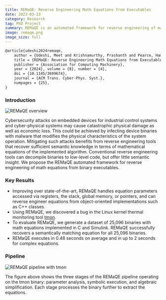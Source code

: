```yaml
---
title: REMaQE: Reverse Engineering Math Equations from Executables
date: 2023-03-23
category: Research
tag: PhD Project
summary: REMaQE is an automated framework for reverse engineering of math equations from binary executables. Improving over state-of-the-art, REMaQE handles equation parameters accessed via registers, the stack, global memory, or pointers, and can reverse engineer equations from object-oriented implementations such as C++ classes. Using REMaQE, we discovered a bug in the Linux kernel thermal monitoring tool "tmon." Real-time execution of REMaQE enables integration in an interactive math-oriented reverse engineering workflow.
image: remaqe.png
image_size: full
---
```


```latex
@article{udeshi2024remaqe,
    author = {Udeshi, Meet and Krishnamurthy, Prashanth and Pearce, Hammond and Karri, Ramesh and Khorrami, Farshad},
    title = {REMaQE: Reverse Engineering Math Equations from Executables},
    publisher = {Association for Computing Machinery},
    year = {2024}, volume = {8}, number = {4},
    doi = {10.1145/3699674},
    journal = {ACM Trans. Cyber-Phys. Syst.},
    numpages = {25},
}
```

### Introduction

![REMaQE overview](/images/remaqe.png)

Cybersecurity attacks on embedded devices for industrial control systems and cyber-physical systems may cause catastrophic physical damage as well as economic loss.
This could be achieved by infecting device binaries with malware that modifies the physical characteristics of the system operation.
Mitigating such attacks benefits from reverse engineering tools that recover sufficient semantic knowledge in terms of mathematical equations of the implemented algorithm.
Conventional reverse engineering tools can decompile binaries to low-level code, but offer little semantic insight.
We propose the REMaQE automated framework for reverse engineering of math equations from binary executables.

### Key Results

 - Improving over state-of-the-art, REMaQE handles equation parameters accessed via registers, the stack, global memory, or pointers, and can reverse engineer equations from object-oriented implementations such as C++ classes.
 - Using REMaQE, we discovered a bug in the Linux kernel thermal monitoring tool [tmon](https://github.com/torvalds/linux/blob/v6.3/tools/thermal/tmon/pid.c).
 - To evaluate REMaQE, we generate a dataset of 25,096 binaries with math equations implemented in C and Simulink. REMaQE successfully recovers a semantically matching equation for all 25,096 binaries.
 - REMaQE executes in 0.48 seconds on average and in up to 2 seconds for complex equations.

### Pipeline

![REMaQE pipeline with tmon](/images/remaqe_flow.png)

The figure above shows the three stages of the REMaQE pipeline operating on the tmon binary: parameter analysis, symbolic execution, and algebraic simplification.
Each stage processes the binary further to extract the equations.


